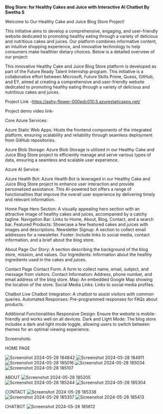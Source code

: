 **Blog Store: for Healthy Cakes and Juice with Interactive AI Chatbot By Swetha S**

Welcome to Our Healthy Cake and Juice Blog Store Project!

This initiative aims to develop a comprehensive, engaging, and user-friendly website dedicated to promoting healthy eating through a variety of delicious and nutritious cakes and juices. Our platform combines informative content, an intuitive shopping experience, and innovative technology to help consumers make healthier dietary choices. Below is a detailed overview of our project:

This innovative Healthy Cake and Juice Blog Store platform is developed as part of the Future Ready Talent Internship program. This initiative is a collaborative effort between Microsoft, Future Skills Prime, Quess, GitHub, and EY, aimed at creating a comprehensive and user-friendly website dedicated to promoting healthy eating through a variety of delicious and nutritious cakes and juices. 

Project Link -https://ashy-flower-000edc010.5.azurestaticapps.net/

Project demo video link-

Core Azure Services:

Azure Static Web Apps: Hosts the frontend components of the integrated platform, ensuring scalability and reliability through seamless deployment from GitHub repositories.

Azure Blob Storage: Azure Blob Storage is utilized in our Healthy Cake and Juice Blog Store project to efficiently manage and serve various types of data, ensuring a seamless and scalable user experience.

Azure AI Service:

Azure Health Bot: Azure Health Bot is leveraged in our Healthy Cake and Juice Blog Store project to enhance user interaction and provide personalized assistance. This AI-powered bot offers a range of functionalities that improve the overall user experience by delivering timely and relevant information. 


Home Page
Hero Section: A visually appealing hero section with an attractive image of healthy cakes and juices, accompanied by a catchy tagline.
Navigation Bar: Links to Home, About, Blog, Contact, and a search bar.
Featured Products: Showcase a few featured cakes and juices with images and descriptions.
Newsletter Signup: A section to collect email addresses for a newsletter.
Footer: Include links to social media, contact information, and a brief about the blog store.

About Page
Our Story: A section describing the background of the blog store, mission, and values.
Our Ingredients: Information about the healthy ingredients used in the cakes and juices.

Contact Page
Contact Form: A form to collect name, email, subject, and message from visitors.
Contact Information: Address, phone number, and email address of the blog store.
Map: An embedded Google Map showing the location of the store.
Social Media Links: Links to social media profiles.


Chatbot
Live Chatbot Integration: A chatbot to assist visitors with common queries.
Automated Responses: Pre-programmed responses for FAQs about products.

Additional Functionalities
Responsive Design: Ensure the website is mobile-friendly and works well on all devices.
Dark and Light Mode: The blog store includes a dark and light mode toggle, allowing users to switch between themes for an optimal viewing experience.


Screenshots:

HOME PAGE

![Screenshot 2024-05-28 184842](https://github.com/Swetha-S-2410/final-pro/assets/157030575/c6cb3ebd-de6c-4ed1-a5b2-728ec156baf1)
![Screenshot 2024-05-28 184911](https://github.com/Swetha-S-2410/final-pro/assets/157030575/074e4362-36b7-4df6-8ca7-d4b08246b088)
![Screenshot 2024-05-28 185016](https://github.com/Swetha-S-2410/final-pro/assets/157030575/3840c38c-8ba4-4212-888d-beae37cc4df5)
![Screenshot 2024-05-28 185034](https://github.com/Swetha-S-2410/final-pro/assets/157030575/81e4bd96-9948-4050-b863-428fc754a0cb)
![Screenshot 2024-05-28 185107](https://github.com/Swetha-S-2410/final-pro/assets/157030575/e29f4cd6-7099-4059-92f8-33651713d054)

ABOUT
![Screenshot 2024-05-28 185205](https://github.com/Swetha-S-2410/final-pro/assets/157030575/df178d3b-ae28-4e25-9e12-93880a0fc303)
![Screenshot 2024-05-28 185244](https://github.com/Swetha-S-2410/final-pro/assets/157030575/efddadc3-84eb-4011-a77e-5c2ad1f3e1d6)
![Screenshot 2024-05-28 185304](https://github.com/Swetha-S-2410/final-pro/assets/157030575/6d007879-5eab-4ac8-9612-081740ec0056)

CONTACT
![Screenshot 2024-05-28 185338](https://github.com/Swetha-S-2410/final-pro/assets/157030575/736795d7-cd35-4996-870f-6e90f0d4a9c0)
![Screenshot 2024-05-28 185357](https://github.com/Swetha-S-2410/final-pro/assets/157030575/fe50b2e1-5e5f-4574-992e-2ffba1f05594)
![Screenshot 2024-05-28 185413](https://github.com/Swetha-S-2410/final-pro/assets/157030575/98f88255-d915-43c3-9879-593a798e573b)

CHATBOT
![Screenshot 2024-05-28 185612](https://github.com/Swetha-S-2410/final-pro/assets/157030575/02247604-a7b9-44db-9b65-c9e8e3f40a75)


